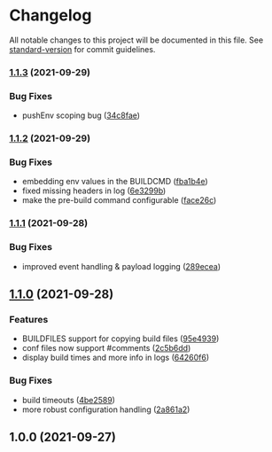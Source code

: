 # Changelog

All notable changes to this project will be documented in this file. See [standard-version](https://github.com/conventional-changelog/standard-version) for commit guidelines.

### [1.1.3](https://github.com/flaki/daemon/compare/v1.1.2...v1.1.3) (2021-09-29)


### Bug Fixes

* pushEnv scoping bug ([34c8fae](https://github.com/flaki/daemon/commit/34c8faeea3e3c569cc887de464c99ea74a5addd1))

### [1.1.2](https://github.com/flaki/daemon/compare/v1.1.1...v1.1.2) (2021-09-29)


### Bug Fixes

* embedding env values in the BUILDCMD ([fba1b4e](https://github.com/flaki/daemon/commit/fba1b4e6c39b8740e1f63af5335f2e4db6583114))
* fixed missing headers in log ([6e3299b](https://github.com/flaki/daemon/commit/6e3299b3b7476d5c32df4baafd086b6be6edcc0a))
* make the pre-build command configurable ([face26c](https://github.com/flaki/daemon/commit/face26c8650e0bf0dea90e6c690057fba7c92225))

### [1.1.1](https://github.com/flaki/daemon/compare/v1.1.0...v1.1.1) (2021-09-28)


### Bug Fixes

* improved event handling & payload logging ([289ecea](https://github.com/flaki/daemon/commit/289ecea4174a0181acbbbb229d58068b6a986171))

## [1.1.0](https://github.com/flaki/daemon/compare/v1.0.0...v1.1.0) (2021-09-28)


### Features

* BUILDFILES support for copying build files ([95e4939](https://github.com/flaki/daemon/commit/95e4939c8eac3dd4d7599ae738e639350f6ffc39))
* conf files now support #comments ([2c5b6dd](https://github.com/flaki/daemon/commit/2c5b6ddc9b8fc532d4cf8569776ccedaed41549f))
* display build times and more info in logs ([64260f6](https://github.com/flaki/daemon/commit/64260f60d3be3208176faee1e878a472df53f8c5))


### Bug Fixes

* build timeouts ([4be2589](https://github.com/flaki/daemon/commit/4be2589260b27c5626c6500c1a6a779da1e973cf))
* more robust configuration handling ([2a861a2](https://github.com/flaki/daemon/commit/2a861a2a31ae32d4f714338c20e2a84d3efe1854))

## 1.0.0 (2021-09-27)
